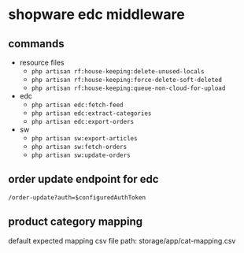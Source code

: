 # shopware edc middleware

## commands
* resource files
  * `php artisan rf:house-keeping:delete-unused-locals`
  * `php artisan rf:house-keeping:force-delete-soft-deleted`
  * `php artisan rf:house-keeping:queue-non-cloud-for-upload`
* edc
  * `php artisan edc:fetch-feed`
  * `php artisan edc:extract-categories`
  * `php artisan edc:export-orders`
* sw
  * `php artisan sw:export-articles`
  * `php artisan sw:fetch-orders`
  * `php artisan sw:update-orders`

## order update endpoint for edc
`/order-update?auth=$configuredAuthToken`

## product category mapping
default expected mapping csv file path: storage/app/cat-mapping.csv
